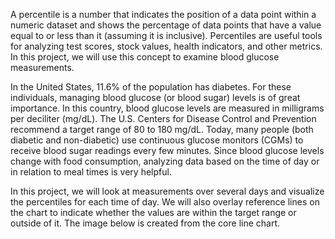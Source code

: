 A percentile is a number that indicates the position of a data point within a numeric dataset and shows the percentage of data points that have a value equal to or less than it (assuming it is inclusive). Percentiles are useful tools for analyzing test scores, stock values, health indicators, and other metrics. In this project, we will use this concept to examine blood glucose measurements.

In the United States, 11.6% of the population has diabetes. For these individuals, managing blood glucose (or blood sugar) levels is of great importance. In this country, blood glucose levels are measured in milligrams per deciliter (mg/dL). The U.S. Centers for Disease Control and Prevention recommend a target range of 80 to 180 mg/dL. Today, many people (both diabetic and non-diabetic) use continuous glucose monitors (CGMs) to receive blood sugar readings every few minutes. Since blood glucose levels change with food consumption, analyzing data based on the time of day or in relation to meal times is very helpful.

In this project, we will look at measurements over several days and visualize the percentiles for each time of day. We will also overlay reference lines on the chart to indicate whether the values are within the target range or outside of it. The image below is created from the core line chart.